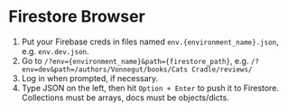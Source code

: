 # Firestore Browser

1. Put your Firebase creds in files named `env.{environment_name}.json`, e.g. `env.dev.json`.
2. Go to `/?env={environment_name}&path={firestore_path}`, e.g. `/?env=dev&path=/authors/Vonnegut/books/Cats Cradle/reviews/`
3. Log in when prompted, if necessary.
4. Type JSON on the left, then hit `Option + Enter` to push it to Firestore. Collections must be arrays, docs must be objects/dicts.
